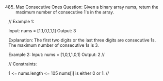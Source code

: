 485. Max Consecutive Ones
Question: 
Given a binary array nums, return the maximum number of consecutive 1's in the array.

//
Example 1:

Input: nums = [1,1,0,1,1,1]
Output: 3

Explanation: The first two digits or the last three digits are consecutive 1s. The maximum number of consecutive 1s is 3.

Example 2:
Input: nums = [1,0,1,1,0,1]
Output: 2
//

//
Constraints:

1 <= nums.length <= 105
nums[i] is either 0 or 1.
//